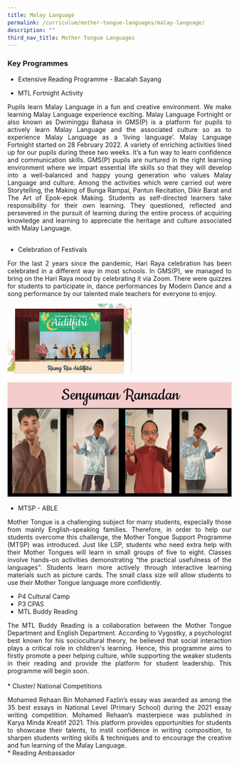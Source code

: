 ```yaml
---
title: Malay Language
permalink: /curriculum/mother-tongue-languages/malay-language/
description: ""
third_nav_title: Mother Tongue Languages
---
```

### Key Programmes

* Extensive Reading Programme - Bacalah Sayang 
* <p style="text-align: justify;"> MTL Fortnight Activity<br>
</p><p style="text-align: justify;"> Pupils learn Malay Language in a fun and creative environment. We make learning Malay Language experience exciting.  Malay Language Fortnight or also known as Dwiminggu Bahasa in GMS(P) is a platform for pupils to actively learn Malay Language and the associated culture so as to experience Malay Language as a ‘living language’. Malay Language Fortnight started on 28 February 2022.  A variety of enriching activities lined up for our pupils during these two weeks. It’s a fun way to learn confidence and communication skills. GMS(P) pupils are nurtured in the right learning environment where we impart essential life skills so that they will develop into a well-balanced and happy young generation who values Malay Language and culture. Among the activities which were carried out were Storytelling, the Making of Bunga Rampai, Pantun Recitation, Dikir Barat and The Art of Epok-epok Making. Students as self-directed learners take responsibility for their own learning. They questioned, reflected and persevered in the pursuit of learning during the entire process of acquiring knowledge and learning to appreciate the heritage and culture associated with Malay Language. <br><br>

* Celebration of Festivals <br>
</p><p style="text-align: justify;"> For the last 2 years since the pandemic, Hari Raya celebration has been celebrated in a different way in most schools. In GMS(P), we managed to bring on the Hari Raya mood by celebrating it via Zoom. There were quizzes for students to participate in, dance performances by Modern Dance and  a song performance by our talented male teachers for everyone to enjoy. </p>

![](/images/ml1.png)

![](/images/ml3.png)
	<br>

* MTSP - ABLE <br>
<p></p><p style="text-align: justify;"> Mother Tongue is a challenging subject for many students, especially those from mainly English-speaking families. Therefore, in order to help our students overcome this challenge, the Mother Tongue Support Programme (MTSP) was introduced.  Just like LSP, students who need extra help with their Mother Tongues will learn in small groups of five to eight. Classes involve hands-on activities demonstrating “the practical usefulness of the languages”.  Students learn more actively through interactive learning materials such as picture cards. The small class size will allow students to use their Mother Tongue language more confidently.<br>

* P4 Cultural Camp <br>
* P3 CPAS  <br>
* MTL Buddy Reading <br>
</p><p style="text-align: justify;"> The MTL Buddy Reading is a collaboration between the Mother Tongue Department and English Department. According to Vygostky, a psychologist best known for his sociocultural theory,  he believed that  social interaction plays a critical role in children's learning. Hence, this programme aims to firstly promote a peer helping culture, while supporting the weaker students in their reading and provide the platform for student leadership. This programme will begin soon. <br><br>
* Cluster/ National Competitions <br>
</p><p style="text-align: justify;"> Mohamed Rehaan Bin Mohamed Fazlin’s essay was awarded as among the 35 best essays in National Level (Primary School) during the 2021 essay writing competition. Mohamed Rehaan’s masterpiece was published in Karya Minda Kreatif 2021. This platform provides opportunities for students to showcase their talents, to instil confidence in writing composition, to sharpen students writing skills &amp; techniques and to encourage the creative and fun learning of the Malay Language. <br>
* Reading Ambassador</p>